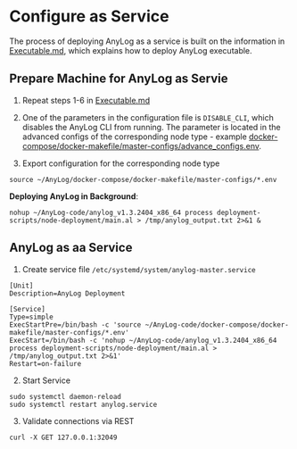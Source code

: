 # Configure as Service

The process of deploying AnyLog as a service is built on the information in [Executable.md](Executable.md), which 
explains how to deploy AnyLog executable. 

## Prepare Machine for AnyLog as Servie 
1. Repeat steps 1-6 in [Executable.md](Executable.md)
 
2. One of the parameters in the configuration file is `DISABLE_CLI`, which disables the AnyLog CLI from running.
The parameter is located in the advanced configs of the corresponding node type - example 
[docker-compose/docker-makefile/master-configs/advance_configs.env](https://github.com/AnyLog-co/docker-compose/blob/main/docker-makefile/master-configs/advance_configs.env).

3. Export configuration for the corresponding node type 
```shell
source ~/AnyLog/docker-compose/docker-makefile/master-configs/*.env
```

**Deploying AnyLog in Background**:
```shell
nohup ~/AnyLog-code/anylog_v1.3.2404_x86_64 process deployment-scripts/node-deployment/main.al > /tmp/anylog_output.txt 2>&1 &
``` 

## AnyLog as aa Service
1. Create service file `/etc/systemd/system/anylog-master.service`
```service
[Unit]
Description=AnyLog Deployment

[Service]
Type=simple
ExecStartPre=/bin/bash -c 'source ~/AnyLog-code/docker-compose/docker-makefile/master-configs/*.env'
ExecStart=/bin/bash -c 'nohup ~/AnyLog-code/anylog_v1.3.2404_x86_64 process deployment-scripts/node-deployment/main.al > /tmp/anylog_output.txt 2>&1'
Restart=on-failure
```

2. Start Service 
```shell
sudo systemctl daemon-reload
sudo systemctl restart anylog.service
```
  
3. Validate connections via REST
```shell
curl -X GET 127.0.0.1:32049 
```



